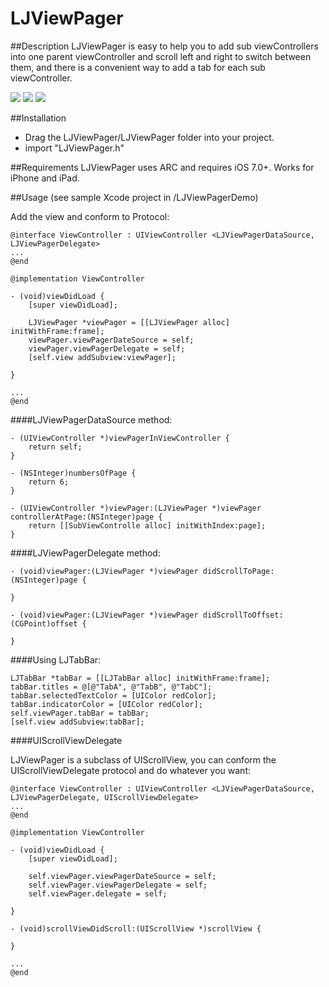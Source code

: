 # LJViewPager

##Description
LJViewPager is easy to help you to add sub viewControllers into one parent viewController and scroll left and right to switch between them, and there is a convenient way to add a tab for each sub viewController.

![](https://i.imgflip.com/lmn33.gif) 
![](https://i.imgflip.com/lmmxg.gif)
![](https://github.com/lizhijiang/LJViewPager/blob/master/LJViewPagerDemo/screenshots/screenshot1.png?raw=true)


##Installation
* Drag the LJViewPager/LJViewPager folder into your project.
* import "LJViewPager.h"

##Requirements
LJViewPager uses ARC and requires iOS 7.0+. Works for iPhone and iPad.

##Usage
(see sample Xcode project in /LJViewPagerDemo)

Add the view and conform to Protocol:

```
@interface ViewController : UIViewController <LJViewPagerDataSource, LJViewPagerDelegate>
...
@end

@implementation ViewController

- (void)viewDidLoad {
    [super viewDidLoad];
    
    LJViewPager *viewPager = [[LJViewPager alloc] initWithFrame:frame];
    viewPager.viewPagerDateSource = self;
    viewPager.viewPagerDelegate = self;
    [self.view addSubview:viewPager];
    
}

...
@end

```

####LJViewPagerDataSource method:

```
- (UIViewController *)viewPagerInViewController {
    return self;
}

- (NSInteger)numbersOfPage {
    return 6;
}

- (UIViewController *)viewPager:(LJViewPager *)viewPager controllerAtPage:(NSInteger)page {
    return [[SubViewControlle alloc] initWithIndex:page];
}
```

####LJViewPagerDelegate method:

```
- (void)viewPager:(LJViewPager *)viewPager didScrollToPage:(NSInteger)page {

}

- (void)viewPager:(LJViewPager *)viewPager didScrollToOffset:(CGPoint)offset {
    
}
```

####Using LJTabBar:
```
LJTabBar *tabBar = [[LJTabBar alloc] initWithFrame:frame];
tabBar.titles = @[@"TabA", @"TabB", @"TabC"];
tabBar.selectedTextColor = [UIColor redColor];
tabBar.indicatorColor = [UIColor redColor];
self.viewPager.tabBar = tabBar;
[self.view addSubview:tabBar];
```

####UIScrollViewDelegate

LJViewPager is a subclass of UIScrollView, you can conform the UIScrollViewDelegate protocol and do whatever you want:

```
@interface ViewController : UIViewController <LJViewPagerDataSource, LJViewPagerDelegate, UIScrollViewDelegate>
...
@end

@implementation ViewController

- (void)viewDidLoad {
    [super viewDidLoad];
    
    self.viewPager.viewPagerDateSource = self;
    self.viewPager.viewPagerDelegate = self;
    self.viewPager.delegate = self;
    
}

- (void)scrollViewDidScroll:(UIScrollView *)scrollView {
    
}

...
@end

```


